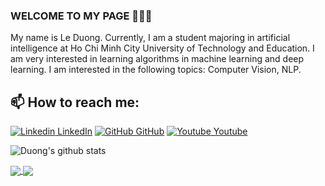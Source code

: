 ### WELCOME TO MY PAGE 👋👋👋

My name is Le Duong. Currently, I am a student majoring in artificial intelligence at Ho Chi Minh City University of Technology and Education. I am very interested in learning algorithms in machine learning and deep learning. I am interested in the following topics: Computer Vision, NLP.<br>
## 📫 How to reach me: 

[![Linkedin](https://i.stack.imgur.com/gVE0j.png) LinkedIn](linkedin.com/in/le-duong-04080a2a1) 
[![GitHub](https://i.stack.imgur.com/tskMh.png) GitHub](github.com/LeDuong2408) 
[![Youtube](https://github.com/uvipen/introduction/blob/main/Youtube.png) Youtube]([https://www.youtube.com/channel/UC66_4puPl1OFS3YAeZ7tRdw](https://www.youtube.com/channel/UCm7uUmE3tZnO-M5H7MVC1ng))



![Duong's github stats](https://github-readme-stats-git-masterrstaa-rickstaa.vercel.app/api?username=LeDuong2408&show_icons=true&theme=tokyonight&hide=contribs,prs,issues)

<a href="https://github.com/LeDuong2408/Image-Processing">
  <!-- Change the `github-readme-stats.anuraghazra1.vercel.app` to `github-readme-stats.vercel.app`  -->
  <img align="center" src="https://github-readme-stats.anuraghazra1.vercel.app/api/pin/?username=LeDuong2408&repo=Image-Processing&theme=radical" />
</a>    
<a href="https://github.com/LeDuong2408/CTDL">
  <!-- Change the `github-readme-stats.anuraghazra1.vercel.app` to `github-readme-stats.vercel.app`  -->
  <img align="center" src="https://github-readme-stats.anuraghazra1.vercel.app/api/pin/?username=LeDuong2408&repo=CTDL&theme=radical" />
</a>    

